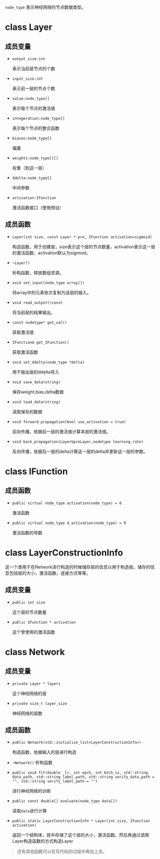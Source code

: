`node_type` 表示神经网络的节点数据类型。

# class Layer

## 成员变量

- `output_size:int`

  表示当前层节点的个数

- `input_size:int`
  
  表示前一层的节点个数

- `value:node_type[]`

  表示每个节点的激活值

- `integeration:node_type[]`

  表示每个节点的整合函数

- `biases:node_type[]`

  偏置

- `weights:node_type[][]`

  权重（到这一层）

- `ddelta:node_type[]`

  中间参数

- `activation:IFunction`

  激活函数接口（使用预设）



## 成员函数

- `Layer(int size, const Layer * pre, IFunction activation=sigmoid)`

  构造函数，用于创建层，size表示这个层的节点数量，activation表示这一层的激活函数，activation默认为sigmoid。

- `~Layer()`

  析构函数，释放数组资源。

- `void set_input(node_type array[])`

  将array中的元素依次复制为该层的输入。

- `void read_output()const`

  将当前层的结果输出。
  
- `const nodetype* get_val()`
  
  获取激活值
- `IFunction& get_IFunction()`
  
  获取激活函数
- ` void set_ddelta(node_type *delta) `

  用于输出层的ddelta导入
- `void save_data(string)`
  
  保存weight,bias,delta数据
- `void load_data(string)`
  
  读取保存的数据
  
- `void forward_propagation(bool use_activation = true)`

  前向传播，依据前一层的激活值计算本层的激活值。

- `void back_propagation(Layer&preLayer,nodetype learning_rate)`

  反向传播，依据后一层的delta计算这一层的delta并更新这一层的参数。

# class IFunction

## 成员函数

- `public virtual node_type activation(node_type) = 0`

  激活函数

- `public virtual node_type d_activation(node_type) = 0`

  激活函数的导数

# class LayerConstructionInfo

这一个类用于在Network进行构造的时候储存层的信息以用于构造层。储存的信息包括层的大小，激活函数，连接方式等等。

## 成员变量

- `public int size`

  这个层的节点数量

- `public IFunction * activation`

  这个曾使用的激活函数

# class Network

## 成员变量

- `private Layer * layers`

  这个神经网络的层

- `private size_t layer_size`

  神经网络的层数

## 成员函数

- `public Network(std::initialize_list<LayerConstructionInfo>)`

  构造函数，依据输入的层进行构造

- `~Network()` 析构函数

- `public void fit(double _lr, int epch, int btch_sz, std::string data_path, std::string label_path, std::string verify_data_path = "", std::string verify_label_path = "")`

  进行神经网络的训练

- `public const double[] evaluate(node_type data[])`

  读取`data`进行计算

- `public static LayerConstructionInfo * Layer(int size, IFunction activation)`

  返回一个结构体，其中存储了这个层的大小，激活函数。然后再通过调用Layer构造函数的方式构造Layer

> 还有其他函数可以在写代码的过程中再加上去。

